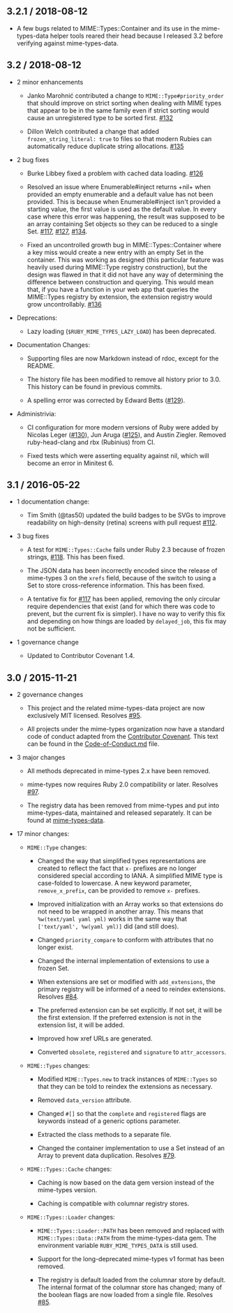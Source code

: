 ## 3.2.1 / 2018-08-12

*   A few bugs related to MIME::Types::Container and its use in the
    mime-types-data helper tools reared their head because I released 3.2
    before verifying against mime-types-data.

## 3.2 / 2018-08-12

*   2 minor enhancements

    *   Janko Marohnić contributed a change to `MIME::Type#priority_order` that
        should improve on strict sorting when dealing with MIME types that
        appear to be in the same family even if strict sorting would cause an
        unregistered type to be sorted first. [#132][]

    *   Dillon Welch contributed a change that added `frozen_string_literal:
        true` to files so that modern Rubies can automatically reduce duplicate
        string allocations. [#135][]

*   2 bug fixes

    *   Burke Libbey fixed a problem with cached data loading. [#126][]

    *   Resolved an issue where Enumerable#inject returns +nil+ when provided
        an empty enumerable and a default value has not been provided. This is
        because when Enumerable#inject isn't provided a starting value, the
        first value is used as the default value. In every case where this
        error was happening, the result was supposed to be an array containing
        Set objects so they can be reduced to a single Set. [#117][], [#127][],
        [#134][].

    *   Fixed an uncontrolled growth bug in MIME::Types::Container where a key
        miss would create a new entry with an empty Set in the container. This
        was working as designed (this particular feature was heavily used
        during MIME::Type registry construction), but the design was flawed in
        that it did not have any way of determining the difference between
        construction and querying. This would mean that, if you have a function
        in your web app that queries the MIME::Types registry by extension, the
        extension registry would grow uncontrollably. [#136][]

*   Deprecations:

    *   Lazy loading (`$RUBY_MIME_TYPES_LAZY_LOAD`) has been deprecated.

*   Documentation Changes:

    *   Supporting files are now Markdown instead of rdoc, except for the
        README. 

    *   The history file has been modified to remove all history prior to 3.0.
        This history can be found in previous commits.

    *   A spelling error was corrected by Edward Betts ([#129][]).

*   Administrivia:

    *   CI configuration for more modern versions of Ruby were added by Nicolas
        Leger ([#130][]), Jun Aruga ([#125][]), and Austin Ziegler. Removed
        ruby-head-clang and rbx (Rubinius) from CI.

    *   Fixed tests which were asserting equality against nil, which will
        become an error in Minitest 6.

## 3.1 / 2016-05-22

*   1 documentation change:

    *   Tim Smith (@tas50) updated the build badges to be SVGs to improve
        readability on high-density (retina) screens with pull request
        [#112][].

*   3 bug fixes

    *   A test for `MIME::Types::Cache` fails under Ruby 2.3 because of frozen
        strings, [#118][]. This has been fixed.

    *   The JSON data has been incorrectly encoded since the release of
        mime-types 3 on the `xrefs` field, because of the switch to using a Set
        to store cross-reference information. This has been fixed.

    *   A tentative fix for [#117][] has been applied, removing the only
        circular require dependencies that exist (and for which there was code
        to prevent, but the current fix is simpler). I have no way to verify
        this fix and depending on how things are loaded by `delayed_job`, this
        fix may not be sufficient.

*   1 governance change

    *   Updated to Contributor Covenant 1.4.

## 3.0 / 2015-11-21

*   2 governance changes

    *   This project and the related mime-types-data project are now
        exclusively MIT licensed. Resolves [#95][].

    *   All projects under the mime-types organization now have a standard code
        of conduct adapted from the [Contributor Covenant][]. This text can be
        found in the [Code-of-Conduct.md][] file.

*   3 major changes

    *   All methods deprecated in mime-types 2.x have been removed.

    *   mime-types now requires Ruby 2.0 compatibility or later. Resolves
        [#97][].

    *   The registry data has been removed from mime-types and put into
        mime-types-data, maintained and released separately. It can be found at
        [mime-types-data][].

*   17 minor changes:

    *   `MIME::Type` changes:

        *   Changed the way that simplified types representations are created
            to reflect the fact that `x-` prefixes are no longer considered
            special according to IANA. A simplified MIME type is case-folded to
            lowercase. A new keyword parameter, `remove_x_prefix`, can be
            provided to remove `x-` prefixes.

        *   Improved initialization with an Array works so that extensions do
            not need to be wrapped in another array. This means that
            `%w(text/yaml yaml yml)` works in the same way that
            `['text/yaml', %w(yaml yml)]` did (and still does).

        *   Changed `priority_compare` to conform with attributes that no
            longer exist.

        *   Changed the internal implementation of extensions to use a frozen
            Set.

        *   When extensions are set or modified with `add_extensions`, the
            primary registry will be informed of a need to reindex extensions.
            Resolves [#84][].

        *   The preferred extension can be set explicitly. If not set, it will
            be the first extension. If the preferred extension is not in the
            extension list, it will be added.

        *   Improved how xref URLs are generated.

        *   Converted `obsolete`, `registered` and `signature` to
            `attr_accessors`.

    *   `MIME::Types` changes:

        *   Modified `MIME::Types.new` to track instances of `MIME::Types` so
            that they can be told to reindex the extensions as necessary.

        *   Removed `data_version` attribute.

        *   Changed `#[]` so that the `complete` and `registered` flags are
            keywords instead of a generic options parameter.

        *   Extracted the class methods to a separate file.

        *   Changed the container implementation to use a Set instead of an
            Array to prevent data duplication. Resolves [#79][].

    *   `MIME::Types::Cache` changes:

        *   Caching is now based on the data gem version instead of the
            mime-types version.

        *   Caching is compatible with columnar registry stores.

    *   `MIME::Types::Loader` changes:

        *   `MIME::Types::Loader::PATH` has been removed and replaced with
            `MIME::Types::Data::PATH` from the mime-types-data gem. The
            environment variable `RUBY_MIME_TYPES_DATA` is still used.

        *   Support for the long-deprecated mime-types v1 format has been
            removed.

        *   The registry is default loaded from the columnar store by default.
            The internal format of the columnar store has changed; many of the
            boolean flags are now loaded from a single file. Resolves [#85][].

[#79]: https://github.com/mime-types/ruby-mime-types/pull/79
[#84]: https://github.com/mime-types/ruby-mime-types/pull/84
[#85]: https://github.com/mime-types/ruby-mime-types/pull/85
[#95]: https://github.com/mime-types/ruby-mime-types/pull/95
[#97]: https://github.com/mime-types/ruby-mime-types/pull/97
[#112]: https://github.com/mime-types/ruby-mime-types/pull/112
[#117]: https://github.com/mime-types/ruby-mime-types/issues/117
[#118]: https://github.com/mime-types/ruby-mime-types/pull/118
[#125]: https://github.com/mime-types/ruby-mime-types/pull/125
[#126]: https://github.com/mime-types/ruby-mime-types/pull/126
[#127]: https://github.com/mime-types/ruby-mime-types/issues/127
[#129]: https://github.com/mime-types/ruby-mime-types/pull/129
[#130]: https://github.com/mime-types/ruby-mime-types/pull/130
[#127]: https://github.com/mime-types/ruby-mime-types/issues/127
[#132]: https://github.com/mime-types/ruby-mime-types/pull/132
[#134]: https://github.com/mime-types/ruby-mime-types/issues/134
[#135]: https://github.com/mime-types/ruby-mime-types/pull/135
[#136]: https://github.com/mime-types/ruby-mime-types/issues/136
[Code-of-Conduct.md]: Code-of-Conduct_md.html
[Contributor Covenant]: http://contributor-covenant.org
[mime-types-data]: https://github.com/mime-types/mime-types-data
